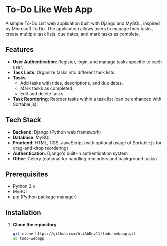 # To-Do Like Web App

A simple To-Do List web application built with Django and MySQL, inspired by Microsoft To Do. The application allows users to manage their tasks, create multiple task lists, due dates, and mark tasks as complete.

## Features

- **User Authentication**: Register, login, and manage tasks specific to each user.
- **Task Lists**: Organize tasks into different task lists.
- **Tasks**: 
  - Add tasks with titles, descriptions, and due dates.
  - Mark tasks as completed.
  - Edit and delete tasks.
- **Task Reordering**: Reorder tasks within a task list (can be enhanced with Sortable.js).

## Tech Stack

- **Backend**: Django (Python web framework)
- **Database**: MySQL
- **Frontend**: HTML, CSS, JavaScript (with optional usage of Sortable.js for drag-and-drop reordering)
- **Authentication**: Django's built-in authentication system
- **Other**: Celery (optional for handling reminders and background tasks)

## Prerequisites

- Python 3.x
- MySQL
- pip (Python package manager)

## Installation

1. **Clone the repository**
   ```bash
   git clone https://github.com/AliAbDev11/todo-webapp.git
   cd todo-webapp
